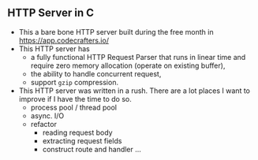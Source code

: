 ## HTTP Server in C

- This a bare bone HTTP server built during the free month in 
https://app.codecrafters.io/
- This HTTP server has 
    - a fully functional HTTP Request Parser that runs in linear time and 
    require zero memory allocation (operate on existing buffer),
    - the ability to handle concurrent request,
    - support `gzip` compression.
- This HTTP server was written in a rush. There are a lot places I want to 
improve if I have the time to do so.
    - process pool / thread pool
    - async. I/O 
    - refactor 
        - reading request body
        - extracting request fields
        - construct route and handler
    ...
